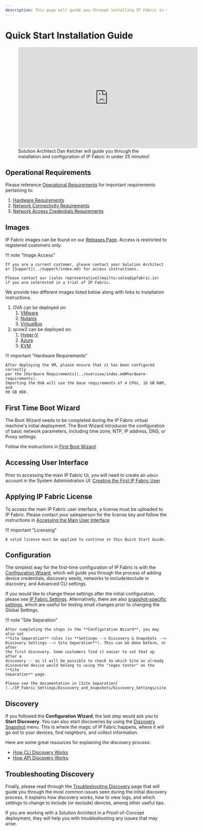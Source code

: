 ```yaml
---
description: This page will guide you through installing IP Fabric in your environment.
---
```


# Quick Start Installation Guide

<figure markdown>
  <iframe width="560" height="315" src="https://www.youtube-nocookie.com/embed/x3WXQFk6paY" title="YouTube video player" frameborder="0" allow="accelerometer; autoplay; clipboard-write; encrypted-media; gyroscope; picture-in-picture; web-share" allowfullscreen></iframe>
  <figcaption>Solution Architect Dan Kelcher will guide you through the installation and configuration of IP Fabric in under 25 minutes!</figcaption>
</figure>

## Operational Requirements

Please reference [Operational Requirements](../overview/index.md#operational-requirements) for important requirements pertaining to:

1. [Hardware Requirements](../overview/index.md#hardware-requirements)
2. [Network Connectivity Requirements](../overview/index.md#network-connectivity-requirements)
3. [Network Access Credentials Requirements](../overview/index.md#network-access-credentials-requirements)

## Images

IP Fabric images can be found on our [Releases Page](https://releases.ipfabric.io/ipfabric/current/).
Access is restricted to registered customers only.

!!! note "Image Access"

    If you are a current customer, please contact your Solution Architect
    or [Support](../support/index.md) for access instructions.

    Please contact our [sales representative](mailto:sales@ipfabric.io)
    if you are interested in a trial of IP Fabric.

We provide two different images listed below along with links to installation
instructions.

1. OVA can be deployed on:
   1. [VMware](01-deployment.md#deploying-on-vmware-ova-virtual-machine)
   2. [Nutanix](01-deployment.md#deploying-a-virtual-machine-to-nutanix)
   3. [VirtualBox](01-deployment.md#deploying-a-virtual-machine-on-virtualbox)
2. qcow2 can be deployed on:
   1. [Hyper-V](01-deployment.md#deploying-on-hyper-v-virtual-machine)
   2. [Azure](01-deployment.md#deploying-a-virtual-machine-on-microsoft-azure)
   3. [KVM](01-deployment.md#deploying-a-virtual-machine-on-kvm)

!!! important "Hardware Requirements"

    After deploying the VM, please ensure that it has been configured correctly
    per the [Hardware Requirements](../overview/index.md#hardware-requirements).
    Importing the OVA will use the base requirements of 4 CPUs, 16 GB RAM, and
    90 GB HDD.

## First Time Boot Wizard

The Boot Wizard needs to be completed during the IP Fabric virtual machine's
initial deployment. The Boot Wizard introduces the configuration of basic
network parameters, including time zone, NTP, IP address, DNS, or Proxy settings.

Follow the instructions in [First Boot Wizard](02-boot_wizard.md).

## Accessing User Interface

Prior to accessing the main IP Fabric UI, you will need to create an `admin`
account in the System Administration UI:
[Creating the First IP Fabric User](03-access_ui.md#accessing-the-main-user-interface)

## Applying IP Fabric License

To access the main IP Fabric user interface, a license must be uploaded to IP
Fabric. Please contact your salesperson for the license key and follow the
instructions in
[Accessing the Main User Interface](03-access_ui.md#accessing-the-main-user-interface)

!!! important "Licensing"

    A valid license must be applied to continue in this Quick Start Guide.

## Configuration

The simplest way for the first-time configuration of IP Fabric is with the
[Configuration Wizard](04-configuration_wizard.md), which will guide you through
the process of adding device credentials, discovery seeds, networks to
include/exclude in discovery, and Advanced CLI settings.

If you would like to change these settings after the initial configuration,
please see [IP Fabric Settings](../IP_Fabric_Settings/configuration_management.md). Alternatively, there
are also
[snapshot-specific settings](../IP_Fabric_GUI/discovery_snapshot.md#snapshot-specific-settings),
which are useful for testing small changes prior to changing the Global Settings.

!!! note "Site Separation"

    After completing the steps in the **Configuration Wizard**, you may also set
    **Site Separation** rules (in **Settings --> Discovery & Snapshots -->
    Discovery Settings --> Site Separation**). This can be done before, or after
    the first discovery. Some customers find it easier to set that up after a
    discovery -- as it will be possible to check to which Site an already
    discovered device would belong to using the "regex tester" on the **Site
    Separation** page.

    Please see the documentation in [Site Separation](../IP_Fabric_Settings/Discovery_and_Snapshots/Discovery_Settings/site_separation.md).

## Discovery

If you followed the **Configuration Wizard**, the last step would ask you to
**Start Discovery**. You can also start discoveries by using the
[Discovery Snapshot](../IP_Fabric_GUI/discovery_snapshot.md) menu. This is
where the magic of IP Fabric happens, where it will go out to your devices, find
neighbors, and collect information.

Here are some great resources for explaining the discovery process:

- [How CLI Discovery Works](../overview/How_Discovery_Works/CLI_discovery.md)
- [How API Discovery Works](../overview/How_Discovery_Works/API_discovery.md)

## Troubleshooting Discovery

Finally, please read through the
[Troubleshooting Discovery](../overview/How_Discovery_Works/troubleshooting_discovery.md)
page that will guide you through the most common issues seen during the initial
discovery process. It explains how discovery works, how to view logs, and which
settings to change to include (or exclude) devices, among other useful tips.

If you are working with a Solution Architect in a Proof-of-Concept deployment,
they will help you with troubleshooting any issues that may arise.
